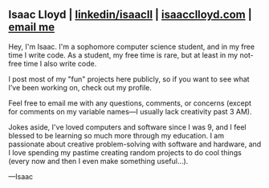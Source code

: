 ## Isaac Lloyd | [linkedin/isaacll](https://linkedin.com/in/isaacll) | [isaacclloyd.com](https://isaacclloyd.com/) | [email me](mailto:isaac@isaacclloyd.com)

Hey, I'm Isaac. I'm a sophomore computer science student, and in my free time I write code. As a student, my free time is rare, but at least in my not-free time I also write code.

I post most of my "fun" projects here publicly, so if you want to see what I’ve been working on, check out my profile.

Feel free to email me with any questions, comments, or concerns (except for comments on my variable names—I usually lack creativity past 3 AM).

Jokes aside, I've loved computers and software since I was 9, and I feel blessed to be learning so much more through my education. I am passionate about creative problem-solving with software and hardware, and I love spending my pastime creating random projects to do cool things (every now and then I even make something useful...).

—Isaac

